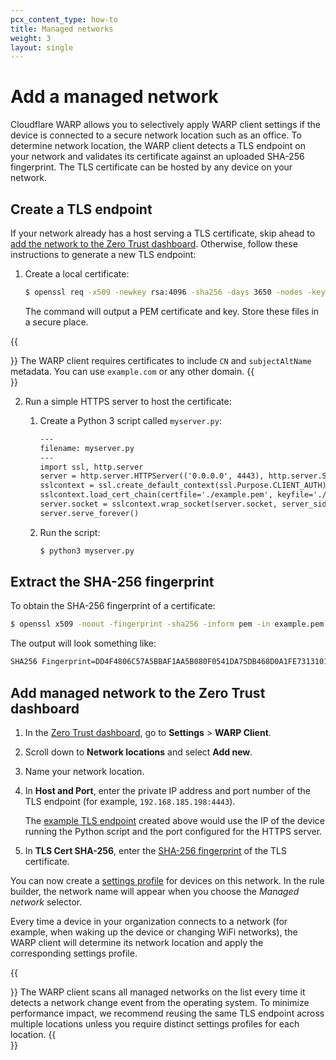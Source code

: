 ```yaml
---
pcx_content_type: how-to
title: Managed networks
weight: 3
layout: single
---
```


# Add a managed network

Cloudflare WARP allows you to selectively apply WARP client settings if the device is connected to a secure network location such as an office. To determine network location, the WARP client detects a TLS endpoint on your network and validates its certificate against an uploaded SHA-256 fingerprint. The TLS certificate can be hosted by any device on your network.

## Create a TLS endpoint

If your network already has a host serving a TLS certificate, skip ahead to [add the network to the Zero Trust dashboard](#add-managed-network-to-the-zero-trust-dashboard). Otherwise, follow these instructions to generate a new TLS endpoint:

1. Create a local certificate:

    ```sh
    $ openssl req -x509 -newkey rsa:4096 -sha256 -days 3650 -nodes -keyout example.key -out example.pem -subj "/CN=example.com" -addext "subjectAltName=DNS:example.com"
    ```

    The command will output a PEM certificate and key. Store these files in a secure place.

{{<Aside type="note">}}
The WARP client requires certificates to include `CN` and `subjectAltName` metadata. You can use `example.com` or any other domain.
{{</Aside>}}

2. Run a simple HTTPS server to host the certificate:

    1. Create a Python 3 script called `myserver.py`:

        ```txt
        ---
        filename: myserver.py
        ---
        import ssl, http.server
        server = http.server.HTTPServer(('0.0.0.0', 4443), http.server.SimpleHTTPRequestHandler)
        sslcontext = ssl.create_default_context(ssl.Purpose.CLIENT_AUTH)
        sslcontext.load_cert_chain(certfile='./example.pem', keyfile='./example.key')
        server.socket = sslcontext.wrap_socket(server.socket, server_side=True)
        server.serve_forever()
        ```

    2. Run the script:

        ```sh
        $ python3 myserver.py
        ```

## Extract the SHA-256 fingerprint

To obtain the SHA-256 fingerprint of a certificate:

```sh
$ openssl x509 -noout -fingerprint -sha256 -inform pem -in example.pem | tr -d :
```

The output will look something like:

```txt
SHA256 Fingerprint=DD4F4806C57A5BBAF1AA5B080F0541DA75DB468D0A1FE731310149500CCD8662
```

## Add managed network to the Zero Trust dashboard

1. In the [Zero Trust dashboard](https://dash.teams.cloudflare.com), go to **Settings** > **WARP Client**.
2. Scroll down to **Network locations** and select **Add new**.
3. Name your network location.
4. In **Host and Port**, enter the private IP address and port number of the TLS endpoint (for example, `192.168.185.198:4443`).

    The [example TLS endpoint](#create-a-tls-endpoint) created above would use the IP of the device running the Python script and the port configured for the HTTPS server.

5. In **TLS Cert SHA-256**, enter the [SHA-256 fingerprint](#extract-the-sha-256-fingerprint) of the TLS certificate.

You can now create a [settings profile](/cloudflare-one/connections/connect-devices/warp/configure-warp/device-profiles/) for devices on this network. In the rule builder, the network name will appear when you choose the _Managed network_ selector.

Every time a device in your organization connects to a network (for example, when waking up the device or changing WiFi networks), the WARP client will determine its network location and apply the corresponding settings profile.

{{<Aside type="note">}}
The WARP client scans all managed networks on the list every time it detects a network change event from the operating system. To minimize performance impact, we recommend reusing the same TLS endpoint across multiple locations unless you require distinct settings profiles for each location.
 {{</Aside>}}
